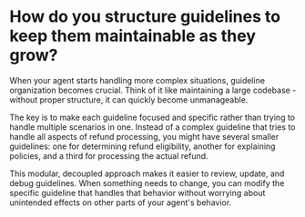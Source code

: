 # How do you structure guidelines to keep them maintainable as they grow?

When your agent starts handling more complex situations, guideline organization becomes crucial. Think of it like maintaining a large codebase - without proper structure, it can quickly become unmanageable.

The key is to make each guideline focused and specific rather than trying to handle multiple scenarios in one. Instead of a complex guideline that tries to handle all aspects of refund processing, you might have several smaller guidelines: one for determining refund eligibility, another for explaining policies, and a third for processing the actual refund.

This modular, decoupled approach makes it easier to review, update, and debug guidelines. When something needs to change, you can modify the specific guideline that handles that behavior without worrying about unintended effects on other parts of your agent's behavior.
